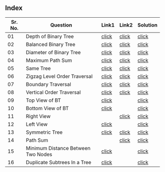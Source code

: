 ## Index 

Sr. No. | Question|Link1 | Link2 | Solution
---|---|---|---|---
01 | Depth of Binary Tree | [click](https://practice.geeksforgeeks.org/problems/height-of-binary-tree/1?utm_source=youtube&utm_medium=collab_striver_ytdescription&utm_campaign=height-of-binary-tree) | [click](https://leetcode.com/problems/maximum-depth-of-binary-tree/) | [click](./Solutions/DepthOfBinaryTree.java)
02 | Balanced Binary Tree | [click](https://practice.geeksforgeeks.org/problems/check-for-balanced-tree/1?utm_source=youtube&utm_medium=collab_striver_ytdescription&utm_campaign=check-for-balanced-tree) | [click](https://leetcode.com/problems/balanced-binary-tree/) | [click](./Solutions/BalancedBinaryTree.java)
03 | Diameter of Binary Tree | [click](https://practice.geeksforgeeks.org/problems/diameter-of-binary-tree/1?utm_source=youtube&utm_medium=collab_striver_ytdescription&utm_campaign=diameter-of-binary-tree) | [click](https://leetcode.com/problems/diameter-of-binary-tree/) | [click](./Solutions/DiameterOfBinaryTree.java)
04| Maximum Path Sum | [click](https://practice.geeksforgeeks.org/problems/maximum-path-sum-from-any-node/1?utm_source=youtube&utm_medium=collab_striver_ytdescription&utm_campaign=maximum-path-sum-from-any-node) | [click](https://leetcode.com/problems/binary-tree-maximum-path-sum/) | [click](./Solutions/MaximumPathSum.java)
05 | Same Tree | [click](https://practice.geeksforgeeks.org/problems/determine-if-two-trees-are-identical/1?utm_source=youtube&utm_medium=collab_striver_ytdescription&utm_campaign=determine-if-two-trees-are-identical) | [click](https://leetcode.com/problems/same-tree/) | [click](./Solutions/SameTree.java)
06 | Zigzag Level Order Traversal | [click](https://practice.geeksforgeeks.org/problems/zigzag-tree-traversal/1?utm_source=youtube&utm_medium=collab_striver_ytdescription&utm_campaign=zigzag-tree-traversal) | [click](https://leetcode.com/problems/binary-tree-zigzag-level-order-traversal/) | [click](./Solutions/ZigzagLevelOrderTraversal.java)
07 | Boundary Traversal | [click](https://practice.geeksforgeeks.org/problems/boundary-traversal-of-binary-tree/0?utm_source=youtube&utm_medium=collab_striver_ytdescription&utm_campaign=boundary-traversal-of-binary-tree) | [click](https://leetcode.com/problems/boundary-of-binary-tree/) | [click](./Solutions/BoundaryTraversal.java)
08 | Vertical Order Traversal | [click](https://practice.geeksforgeeks.org/problems/print-a-binary-tree-in-vertical-order/0?utm_source=youtube&utm_medium=collab_striver_ytdescription&utm_campaign=print-a-binary-tree-in-vertical-order) | [click](https://leetcode.com/problems/vertical-order-traversal-of-a-binary-tree/) | [click](./Solutions/VerticalOrderTraversal.java)
09 | Top View of BT | [click](https://practice.geeksforgeeks.org/problems/top-view-of-binary-tree/1?utm_source=youtube&utm_medium=collab_striver_ytdescription&utm_campaign=top-view-of-binary-tree) || [click](./Solutions/TopViewOfBT.java)
10 | Bottom View of BT | [click](https://practice.geeksforgeeks.org/problems/bottom-view-of-binary-tree/1?utm_source=youtube&utm_medium=collab_striver_ytdescription&utm_campaign=bottom-view-of-binary-tree) || [click](./Solutions/BottomViewOfBT.java)
11 | Right View | | [click](https://leetcode.com/problems/binary-tree-right-side-view/) | [click](./Solutions/RightViewOfBT.java)
12 | Left View | [click](https://practice.geeksforgeeks.org/problems/left-view-of-binary-tree/1?utm_source=youtube&utm_medium=collab_striver_ytdescription&utm_campaign=left-view-of-binary-tree) || [click](./Solutions/LeftViewOfBT.java)
13 | Symmetric Tree | [click](https://practice.geeksforgeeks.org/problems/symmetric-tree/1?utm_source=youtube&utm_medium=collab_striver_ytdescription&utm_campaign=symmetric-tree) | [click](https://leetcode.com/problems/symmetric-tree/) | [click](./Solutions/SymmetricTree.java)
14 | Path Sum | | [click](https://leetcode.com/problems/path-sum/) | [click](./Solutions/PathSum.java)
15 | Minimum Distance Between Two Nodes | [click](https://practice.geeksforgeeks.org/problems/min-distance-between-two-given-nodes-of-a-binary-tree/1?page=1&difficulty[]=1&difficulty[]=2&status[]=unsolved&category[]=Tree&sortBy=submissions) || [click](./Solutions/MinDistBetweenTwoNodes.java)
16 | Duplicate Subtrees In a Tree | [click](https://practice.geeksforgeeks.org/problems/duplicate-subtree-in-binary-tree/1?page=1&difficulty[]=1&difficulty[]=2&status[]=unsolved&category[]=Tree&sortBy=submissions) || [click](./Solutions/DuplicateSubtreeInATree.java)